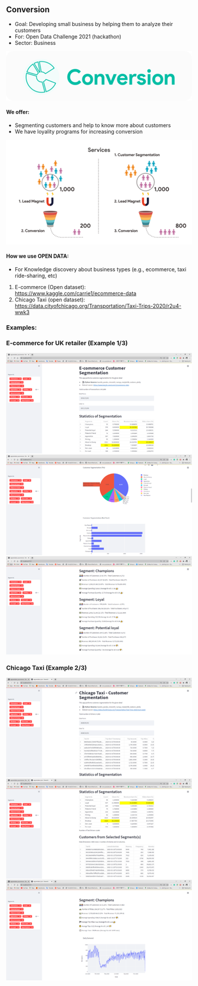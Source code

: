 ## Conversion
* Goal: Developing small business by helping them to analyze their customers  
* For: Open Data Challenge 2021 (hackathon) 
* Sector: Business 

<img src="assets/images/conversion_logo.png"> 

#### We offer: 
* Segmenting customers and help to know more about customers 
* We have loyality programs for increasing conversion 

<img src="assets/images/we_are.png"> 

#### How we use OPEN DATA: 
* For Knowledge discovery about business types (e.g., ecommerce, taxi ride-sharing, etc) 
1. E-commerce (Open dataset): https://www.kaggle.com/carrie1/ecommerce-data 
2. Chicago Taxi (open dataset): https://data.cityofchicago.org/Transportation/Taxi-Trips-2020/r2u4-wwk3 



### Examples: 
### E-commerce for UK retailer (Example 1/3)

<img src="screenshots/ecommerce_screen1.PNG"> 
<img src="screenshots/ecommerce_screen2.PNG"> 
<img src="screenshots/ecommerce_screen3.PNG"> 


### Chicago Taxi (Example 2/3) 

<img src="screenshots/taxi_screen1.PNG"> 
<img src="screenshots/taxi_screen2.PNG"> 
<img src="screenshots/taxi_screen3.PNG"> 
